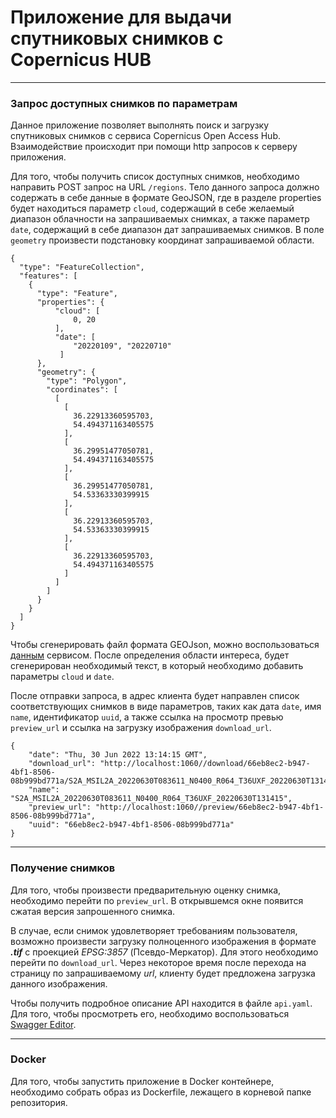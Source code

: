# Приложение для выдачи спутниковых снимков с Copernicus HUB

---

### Запрос доступных снимков по параметрам

Данное приложение позволяет выполнять поиск и загрузку спутниковых снимков с сервиса Copernicus Open Access Hub. Взаимодействие происходит при помощи http запросов к серверу приложения.

Для того, чтобы получить список доступных снимков, необходимо направить POST запрос на URL `/regions`. Тело данного запроса должно содержать в себе данные в формате GeoJSON, где в разделе properties будет находиться параметр `cloud`, содержащий в себе желаемый диапазон облачности на запрашиваемых снимках, а также параметр `date`, содержащий в себе диапазон дат запрашиваемых снимков. В поле `geometry` произвести подстановку координат запрашиваемой области.

```
{
  "type": "FeatureCollection",
  "features": [
    {
      "type": "Feature",
      "properties": {
          "cloud": [
              0, 20
          ],
          "date": [
              "20220109", "20220710"
           ]
      },
      "geometry": {
        "type": "Polygon",
        "coordinates": [
          [
            [
              36.22913360595703,
              54.494371163405575
            ],
            [
              36.29951477050781,
              54.494371163405575
            ],
            [
              36.29951477050781,
              54.53363330399915
            ],
            [
              36.22913360595703,
              54.53363330399915
            ],
            [
              36.22913360595703,
              54.494371163405575
            ]
          ]
        ]
      }
    }
  ]
}
```

Чтобы сгенерировать файл формата GEOJson, можно воспользоваться [данным](http://geojson.io) сервисом. После определения области интереса, будет сгенерирован необходимый текст, в который необходимо добавить параметры `cloud` и `date`.

После отправки запроса, в адрес клиента будет направлен список соответствующих снимков в виде параметров, таких как дата `date`, имя `name`, идентификатор `uuid`, а также ссылка на просмотр превью `preview_url` и ссылка на загрузку изображения `download_url`.

```
{
    "date": "Thu, 30 Jun 2022 13:14:15 GMT",
    "download_url": "http://localhost:1060//download/66eb8ec2-b947-4bf1-8506-08b999bd771a/S2A_MSIL2A_20220630T083611_N0400_R064_T36UXF_20220630T131415/L2A_T36UXF_A036669_20220630T083613/T36UXF_20220630T083611",
    "name": "S2A_MSIL2A_20220630T083611_N0400_R064_T36UXF_20220630T131415",
    "preview_url": "http://localhost:1060//preview/66eb8ec2-b947-4bf1-8506-08b999bd771a",
    "uuid": "66eb8ec2-b947-4bf1-8506-08b999bd771a"
}
```


---


### Получение снимков
Для того, чтобы произвести предварительную оценку снимка, необходимо перейти по `preview_url`. В открывшемся окне появится сжатая версия запрошенного снимка. 

В случае, если снимок удовлетворяет требованиям пользователя, возможно произвести загрузку полноценного изображения в формате ***.tif*** с проекцией _EPSG:3857_ (Псевдо-Меркатор). Для этого необходимо перейти по `download_url`. Через некоторое время после перехода на страницу по запрашиваемому _url_, клиенту будет предложена загрузка данного изображения.

Чтобы получить подробное описание API находится в файле `api.yaml`. Для того, чтобы просмотреть его, необходимо воспользоваться [Swagger Editor](https://editor.swagger.io/).

---

### Docker

Для того, чтобы запустить приложение в Docker контейнере, необходимо собрать образ из Dockerfile, лежащего в корневой папке репозитория.